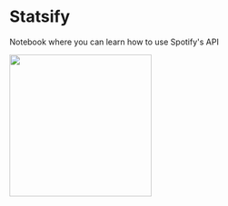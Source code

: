 # Statsify
Notebook where you can learn how to use Spotify's API


<img src = "https://th.bing.com/th/id/OIG.6EkvFsIjeTL9swufhbeP?pid=ImgGn&w=1024&h=1024&rs=1" width="250" height="250">
